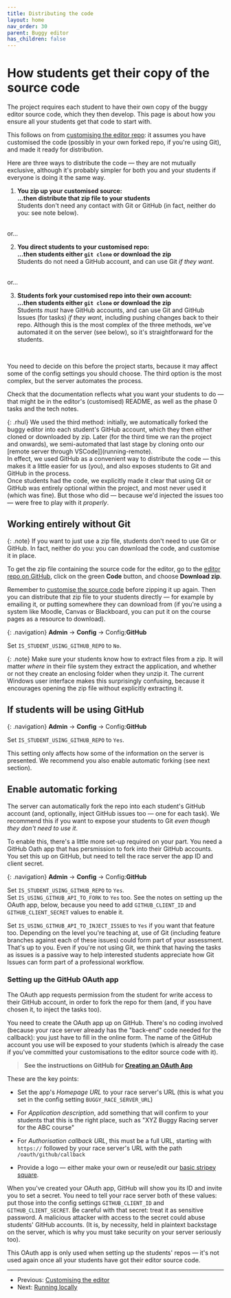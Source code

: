 ```yaml
---
title: Distributing the code
layout: home
nav_order: 30
parent: Buggy editor
has_children: false
---
```



# How students get their copy of the source code

The project requires each student to have their own copy of the buggy editor
source code, which they then develop. This page is about how you ensure all your
students get that code to start with.

This follows on from [customising the editor repo](customising): it assumes you
have customised the code (possibly in your own forked repo, if you're using
Git), and made it ready for distribution.

Here are three ways to distribute the code — they are not mutually exclusive,
although it's probably simpler for both you and your students if everyone is
doing it the same way.

1. **You zip up your customised source:**  
  **...then distribute that zip file to your students**  
  Students don't need any contact with Git or GitHub (in fact, neither do you:
  see note below).  
  <br>
  or...

2. **You direct students to your customised repo:**  
  **...then students either `git clone` or download the zip**  
  Students do not need a GitHub account, and can use Git _if they want_.  
  <br>
  or...

3. **Students fork your customised repo into their own account:**  
  **...then students either `git clone` or download the zip**  
  Students _must_ have GitHub accounts, and can use Git and GitHub Issues (for
  tasks) _if they want_, including pushing changes back to their repo. Although
  this is the most complex of the three methods, we've automated it on the
  server (see below), so it's straightforward for the students.  
  <br>

You need to decide on this before the project starts, because it may affect
some of the config settings you should choose. The third option is the most 
complex, but the server automates the process.

Check that the documentation reflects what you want your students to do — that
might be in the editor's (customised) README, as well as the phase 0 tasks
and the tech notes.

{: .rhul}
We used the third method: initially, we automatically forked the buggy editor
into each student's GitHub account, which they then either cloned or downloaded
by zip. Later (for the third time we ran the project and onwards), we
semi-automated that last stage by cloning onto our [remote server through
VSCode]](running-remote).  
In effect, we used GitHub as a convenient way to distribute the code — this
makes it a little easier for us (you), and also exposes students to Git and
GitHub in the process.  
Once students had the code, we explicitly made it clear that using Git or
GitHub was entirely optional within the project, and most never used it (which
was fine). But those who did — because we'd injected the issues too — were free
to play with it _properly_.

## Working entirely without Git

{: .note}
If you want to just use a zip file, students don't need to use Git or GitHub.
In fact, neither do you: you can download the code, and customise it in place.

To get the zip file containing the source code for the editor, go to the
[editor repo on GitHub](https://github.com/buggyrace/buggy-race-editor),
click on the green **Code** button, and choose **Download zip**. 

Remember to [customise the source code](customising) before zipping it up
again. Then you can distribute that zip file to your students directly — for
example by emailing it, or putting somewhere they can download from (if you're
using a system like Moodle, Canvas or Blackboard, you can put it on the course
pages as a resource to download).

{: .navigation}
**Admin** → **Config** → Config:**GitHub**

Set `IS_STUDENT_USING_GITHUB_REPO` to `No`.

{: .note}
Make sure your students know how to extract files from a zip. It will matter
_where_ in their file system they extract the application, and whether or not
they create an enclosing folder when they unzip it. The current Windows user
interface makes this surprisingly confusing, because it encourages opening the
zip file without explicitly extracting it.

## If students will be using GitHub

{: .navigation}
**Admin** → **Config** → Config:**GitHub**

Set `IS_STUDENT_USING_GITHUB_REPO` to `Yes`.

This setting only affects how some of the information on the server is
presented. We recommend you also enable automatic forking (see next section).

## Enable automatic forking

The server can automatically fork the repo into each student's GitHub account
(and, optionally, inject GitHub issues too — one for each task). We recommend
this if you want to expose your students to Git _even though they don't need
to use it_.

To enable this, there's a little more set-up required on your part. You need a
GitHub Oath app that has persmission to fork into their GitHub accounts. You
set this up on GitHub, but need to tell the race server the app ID and client
secret.

{: .navigation}
**Admin** → **Config** → Config:**GitHub**

Set `IS_STUDENT_USING_GITHUB_REPO` to `Yes`.  
Set `IS_USING_GITHUB_API_TO_FORK` to `Yes` too. 
See the notes on setting up the OAuth app, below, because you need to add
`GITHUB_CLIENT_ID` and `GITHUB_CLIENT_SECRET` values to enable it.

Set `IS_USING_GITHUB_API_TO_INJECT_ISSUES` to `Yes` if you want that feature
too. Depending on the level you're teaching at, use of Git (including feature
branches against each of these issues) could form part of your assessment.
That's up to you. Even if you're not using Git, we think that having the tasks
as issues is a passive way to help interested students appreciate how Git
Issues can form part of a professional workflow.


### Setting up the GitHub OAuth app

The OAuth app requests permission from the student for write access to their
GitHub account, in order to fork the repo for them (and, if you have chosen it,
to inject the tasks too).

You need to create the OAuth app up on GitHub. There's no coding involved
(because your race server already has the "back-end" code needed for the
callback): you just have to fill in the online form. The name of the GitHub
account you use will be exposed to your students (which is already the case if
you've committed your customisations to the editor source code with it).

> **See the instructions on GitHub for
[Creating an OAuth App](https://docs.github.com/en/apps/oauth-apps/building-oauth-apps/creating-an-oauth-app)**

These are the key points:

* Set the app's _Homepage URL_ to your race server's URL (this is what you set
  in the config setting `BUGGY_RACE_SERVER_URL`)

* For _Application description_, add something that will confirm to your
  students that this is the right place, such as "XYZ Buggy Racing server for
  the ABC course"

* For _Authorisation callback URL_, this must be a full URL, starting with
  `https://` followed by your race server's URL with the path
  `/oauth/github/callback`

* Provide a logo — either make your own or reuse/edit our
  [basic stripey square](/docs/img/stripe-square.png).

When you've created your OAuth app, GitHub will show you its ID and invite you
to set a secret. You need to tell your race server both of these values: put
those into the config settings `GITHUB_CLIENT_ID` and `GITHUB_CLIENT_SECRET`.
Be careful with that secret: treat it as sensitive password. A malicious
attacker with access to the secret could abuse students' GitHub accounts. (It
is, by necessity, held in plaintext backstage on the server, which is why you
must take security on your server seriously too).

This OAuth app is only used when setting up the students' repos — it's not used
again once all your students have got their editor source code.


---
* Previous: [Customising the editor](customising)
* Next: [Running locally](running-locally)

